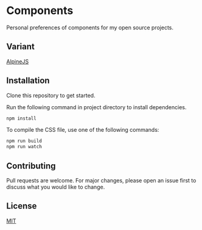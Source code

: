 # Components
Personal preferences of components for my open source projects.

## Variant
[AlpineJS](https://github.com/mkfizi/components-alpine)

## Installation
Clone this repository to get started.

Run the following command in project directory to install dependencies.
```bash
npm install
```

To compile the CSS file, use one of the following commands:
```bash
npm run build
npm run watch
```

## Contributing
Pull requests are welcome. For major changes, please open an issue first to discuss what you would like to change.

## License
[MIT](https://github.com/mkfizi/components/blob/main/LICENSE)